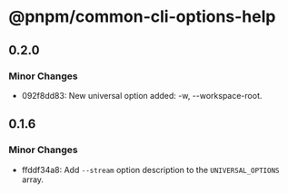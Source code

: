 # @pnpm/common-cli-options-help

## 0.2.0

### Minor Changes

- 092f8dd83: New universal option added: -w, --workspace-root.

## 0.1.6

### Minor Changes

- ffddf34a8: Add `--stream` option description to the `UNIVERSAL_OPTIONS` array.
